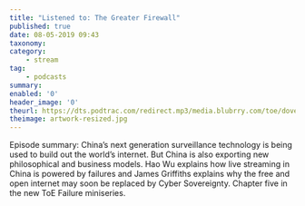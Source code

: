 ```yaml
---
title: "Listened to: The Greater Firewall"
published: true
date: 08-05-2019 09:43
taxonomy:
category:
	- stream
tag:
	- podcasts
summary:
enabled: '0'
header_image: '0'
theurl: https://dts.podtrac.com/redirect.mp3/media.blubrry.com/toe/dovetail.prxu.org/toe/ead8f762-efd4-422b-901a-a6dda0bb3d8c/Episode_130_failurechina1.mp3
theimage: artwork-resized.jpg
--- 
```

Episode summary: China’s next generation surveillance technology is being used to build out the world’s internet. But China is also exporting new philosophical and business models. Hao Wu explains how live streaming in China is powered by failures and James Griffiths explains why the free and open internet may soon be replaced by Cyber Sovereignty. Chapter five in the new ToE Failure miniseries.
